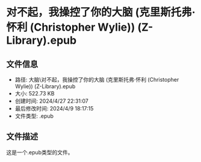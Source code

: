﻿# 对不起，我操控了你的大脑 (克里斯托弗·怀利 (Christopher Wylie)) (Z-Library).epub

## 文件信息
- 路径: 大脑\对不起，我操控了你的大脑 (克里斯托弗·怀利 (Christopher Wylie)) (Z-Library).epub
- 大小: 522.73 KB
- 创建时间: 2024/4/27 22:31:07
- 最后修改时间: 2024/4/9 18:17:15
- 文件类型: .epub

## 文件描述
这是一个.epub类型的文件。

